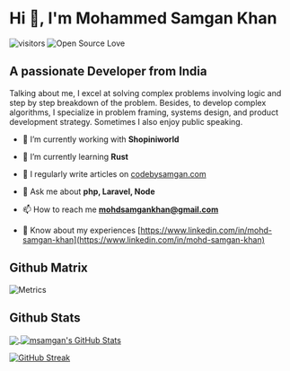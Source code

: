 # Hi 👋, I'm Mohammed Samgan Khan

![visitors](https://visitor-badge.laobi.icu/badge?page_id=msamgan.msamgan)
![Open Source Love](https://badges.frapsoft.com/os/v1/open-source.svg?v=102)

## A passionate Developer from India

Talking about me, I excel at solving complex problems involving logic and step by step breakdown of the problem. Besides, to develop complex algorithms, I specialize in problem framing, systems design, and product development strategy. Sometimes I also enjoy public speaking.  

- 🔭 I’m currently working with **Shopiniworld**

- 🌱 I’m currently learning **Rust**

- 📝 I regularly write articles on [codebysamgan.com](codebysamgan.com)

- 💬 Ask me about **php, Laravel, Node**

- 📫 How to reach me **mohdsamgankhan@gmail.com**

- 📄 Know about my experiences [https://www.linkedin.com/in/mohd-samgan-khan](https://www.linkedin.com/in/mohd-samgan-khan)

## Github Matrix

![Metrics](https://metrics.lecoq.io/msamgan?template=classic&base.header=0&gists=1&lines=1&config.timezone=America%2New_York)

## Github Stats

<a href="https://github.com/msamgan">
  <img align="center" src="https://github-readme-stats.vercel.app/api/top-langs/?username=msamgan&langs_count=3" />
</a>
<a href="https://github.com/msamgan">
  <img align="center" src="https://github-readme-stats.vercel.app/api?username=msamgan&show_icons=true&line_height=27&count_private=true&icon_color=2bbc8a" alt="msamgan's GitHub Stats" />
</a>

[![GitHub Streak](https://github-readme-streak-stats.herokuapp.com?user=msamgan&date_format=M%20j%5B%2C%20Y%5D&mode=weekly&card_width=770)](https://git.io/streak-stats)
